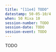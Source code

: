 ```yaml
---
title: "[11e4] TODO"
datestamp: 50-05-10/4
when: 50 Rixa 10
session-number: TODO
session-date: TODO
session-event: TODO
---
```

TODO
